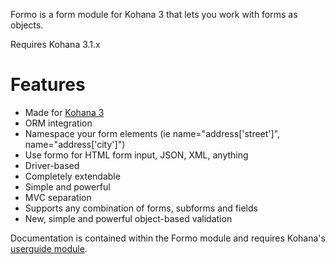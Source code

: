 Formo is a form module for Kohana 3 that lets you work with forms as objects.

Requires Kohana 3.1.x

# Features

* Made for [Kohana 3](http://github.com/kohana/kohana)
* ORM integration
* Namespace your form elements (ie name="address['street']", name="address['city']")
* Use formo for HTML form input, JSON, XML, anything
* Driver-based
* Completely extendable
* Simple and powerful
* MVC separation
* Supports any combination of forms, subforms and fields
* New, simple and powerful object-based validation

Documentation is contained within the Formo module and requires Kohana's [userguide module](http://github.com/kohana/userguide).